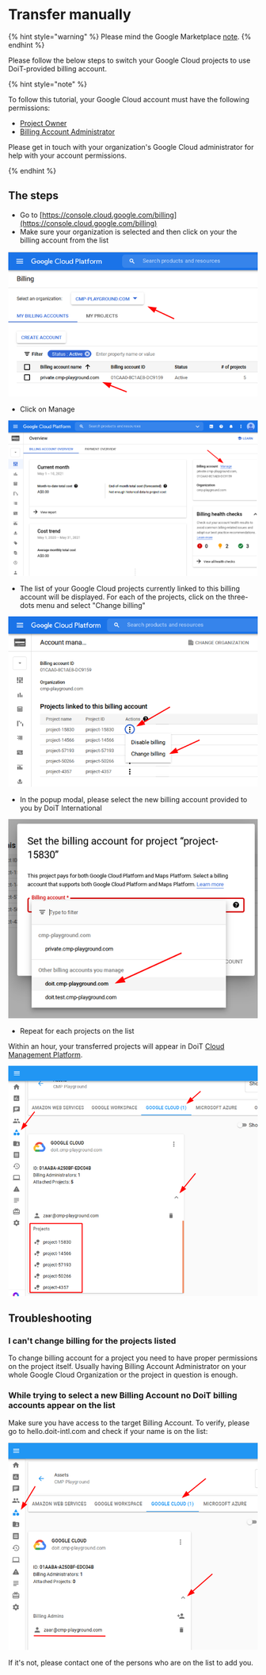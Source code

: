# Transfer manually

{% hint style="warning" %}
Please mind the Google Marketplace [note](./).
{% endhint %}

Please follow the below steps to switch your Google Cloud projects to use DoiT-provided billing account.

{% hint style="note" %}

To follow this tutorial, your Google Cloud account must have the following permissions:

- [Project Owner](https://cloud.google.com/iam/docs/understanding-roles)
- [Billing Account Administrator](https://cloud.google.com/iam/docs/understanding-roles)

Please get in touch with your organization's Google Cloud administrator for help with your account permissions.

{% endhint %}

## The steps

- Go to [https://console.cloud.google.com/billing](https://console.cloud.google.com/billing)
- Make sure your organization is selected and then click on your the billing account from the list

![A screenshot showing you the organization selection menu and the billing account list](../../.gitbook/assets/gcp-organization-menu-billing-account-list.png)

- Click on Manage

![A screenshot showing the location of the Manager option](../../.gitbook/assets/gcp-manager-option.png)

- The list of your Google Cloud projects currently linked to this billing account will be displayed. For each of the projects, click on the three-dots menu and select "Change billing"

![A screenshot showing the location of the Change Billing option](../../.gitbook/assets/gcp-change-billing-option.png)

- In the popup modal, please select the new billing account provided to you by DoiT International

![A screenshot showing you the billing account dropdown menu](../../.gitbook/assets/gcp-billing-account-menu.png)

- Repeat for each projects on the list

Within an hour, your transferred projects will appear in DoiT [Cloud Management Platform](https://hello.doit-intl.com).

![A screenshot showing you how to access the list of transferred projects](../../.gitbook/assets/gcp-access-transferred-projects.png)

## Troubleshooting

### I can't change billing for the projects listed

To change billing account for a project you need to have proper permissions on the project itself. Usually having Billing Account Administrator on your whole Google Cloud Organization or the project in question is enough.

### While trying to select a new Billing Account no DoiT billing accounts appear on the list

Make sure you have access to the target Billing Account. To verify, please go to hello.doit-intl.com and check if your name is on the list:

![A screenshot showing you how to verify you have access to the billing account](../../.gitbook/assets/cmp-verify-access-billing-account.png)

If it's not, please contact one of the persons who are on the list to add you.
